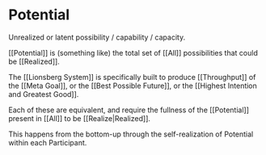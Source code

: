 # Potential

Unrealized or latent possibility / capability / capacity. 

[[Potential]] is (something like) the total set of [[All]] possibilities that could be [[Realized]]. 

The [[Lionsberg System]] is specifically built to produce [[Throughput]] of the [[Meta Goal]], or the [[Best Possible Future]], or the [[Highest Intention and Greatest Good]]. 

Each of these are equivalent, and require the fullness of the [[Potential]] present in [[All]] to be [[Realize|Realized]]. 

This happens from the bottom-up through the self-realization of Potential within each Participant. 

